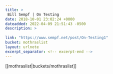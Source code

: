 ```yaml
---
title: > 
 Bill Sempf | On Testing
date: 2018-10-01 23:02:24 +0000
dateadded: 2022-04-09 21:51:43 -0500
description: > 
 
link: "https://www.sempf.net/post/On-Testing1"
bucket: mothraslist
layout: urlnote
excerpt_separator: <!-- excerpt-end -->
--- 
```

 <!-- excerpt-end -->[[mothraslist|buckets/mothraslist]]
